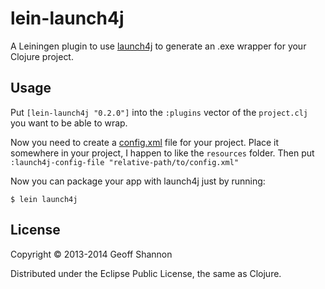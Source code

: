 # lein-launch4j

A Leiningen plugin to use [launch4j][l4j-home] to generate an .exe wrapper for
your Clojure project.

[l4j-home]: http://launch4j.sourceforge.net/


## Usage

Put `[lein-launch4j "0.2.0"]` into the `:plugins` vector of the
`project.clj` you want to be able to wrap.

Now you need to create a [config.xml][l4j-docs] file for your project.
Place it somewhere in your project, I happen to like the `resources`
folder.  Then put `:launch4j-config-file "relative-path/to/config.xml"`

[l4j-docs]: http://launch4j.sourceforge.net/docs.html

Now you can package your app with launch4j just by running:

    $ lein launch4j


## License

Copyright © 2013-2014 Geoff Shannon

Distributed under the Eclipse Public License, the same as Clojure.

